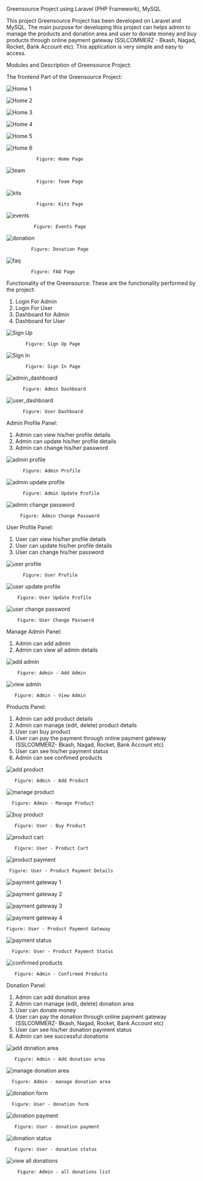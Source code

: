 Greensource Project using Laravel (PHP Framework), MySQL

This project Greensource Project has been developed on Laravel and MySQL. The main purpose for developing this project can helps admin to manage the products and donation area and user to donate money and buy products through online payment gateway (SSLCOMMERZ - Bkash, Nagad, Rocket, Bank Account etc). This application is very simple and easy to access.

Modules and Description of Greensource Project: 

The frontend Part of the Greensource Project:


![Home 1](https://user-images.githubusercontent.com/60319705/171003390-95c0f1b1-7984-40b4-9133-0e352065c709.png)

![Home 2](https://user-images.githubusercontent.com/60319705/171003402-2f4e870a-7562-433d-a51d-bc5cd609ffd0.png)

![Home 3](https://user-images.githubusercontent.com/60319705/171003417-a8a99e23-83eb-4adf-bae6-69bb52f720b5.png)

![Home 4](https://user-images.githubusercontent.com/60319705/171003432-2a1051e3-400d-45f7-a554-2e1bd5b98b7b.png)

![Home 5](https://user-images.githubusercontent.com/60319705/171003485-6df7f4d0-3c30-4f2c-9395-dcbc722ae316.png)

![Home 6](https://user-images.githubusercontent.com/60319705/171003508-fe2345d8-ef49-429b-bcf5-16e7b16d92bc.png)

               Figure: Home Page


![team](https://user-images.githubusercontent.com/60319705/171005240-15d293c1-43b6-47a8-b4da-d683c0738351.png)

               Figure: Team Page


![kits](https://user-images.githubusercontent.com/60319705/171007132-14ed1c18-7ee4-4144-b54c-64fe58d91509.png)


               Figure: Kits Page


![events](https://user-images.githubusercontent.com/60319705/171006461-e3ed2972-766d-4e7c-ac27-83a4528584f1.png)

              Figure: Events Page


![donation](https://user-images.githubusercontent.com/60319705/171014831-056d8dad-fff6-4363-941e-573675c5b2f1.png)

             Figure: Donation Page


![faq](https://user-images.githubusercontent.com/60319705/171014866-8fb30ef4-ef7b-4b35-88b1-167a9ca5f9bd.png)


             Figure: FAQ Page                      


Functionality of the Greensource: These are the functionality performed by the project:

1.	Login For Admin
2.	Login For User
3.	Dashboard for Admin
4.	Dashboard for User


![Sign Up](https://user-images.githubusercontent.com/60319705/171016075-6bc9ea93-bbbb-4cbe-ae03-525759361eff.png)

           Figure: Sign Up Page

![Sign In](https://user-images.githubusercontent.com/60319705/171016089-18e27ccb-0af0-4ba8-854a-04e2c8f73b72.png)

           Figure: Sign In Page
                                           
![admin_dashboard](https://user-images.githubusercontent.com/60319705/171017853-e3a86ada-727b-4fa7-967b-5b6b616ef9b6.png)

          Figure: Admin Dashboard

![user_dashboard](https://user-images.githubusercontent.com/60319705/171017840-b3630199-65ca-4a06-aed3-6fbffbecc2fe.png)

          Figure: User Dashboard


Admin Profile Panel:

1. Admin can view his/her profile details
2. Admin can update his/her profile details
3. Admin can change his/her password


![admin profile](https://user-images.githubusercontent.com/60319705/171019129-71a34933-4df1-4a4c-b5f1-648a02e56b08.png)

          Figure: Admin Profile
    
![admin update profile](https://user-images.githubusercontent.com/60319705/171019148-174271c4-c3e2-4e6c-bc31-7c7aa8cc213b.png)

          Figure: Admin Update Profile


![admin change password](https://user-images.githubusercontent.com/60319705/171019165-8f105994-da0c-40bb-b161-7e89aa48bf5f.png)

         Figure: Admin Change Password



User Profile Panel:

1. User can view his/her profile details
2. User can update his/her profile details
3. User can change his/her password



![user profile](https://user-images.githubusercontent.com/60319705/171023144-8763c8a3-0567-41b1-ac43-565cf35f1db9.png)

          Figure: User Profile

![user update profile](https://user-images.githubusercontent.com/60319705/171023162-1b071860-bf43-46a3-bede-7c593c46ca3b.png)


        Figure: User Update Profile

![user change password](https://user-images.githubusercontent.com/60319705/171023227-ce6c4442-2ed1-4adf-8a84-82ec1d09ea7f.png)

        Figure: User Change Password




Manage Admin Panel:

1. Admin can add admin
2. Admin can view all admin details


![add admin](https://user-images.githubusercontent.com/60319705/171023968-cff18495-1858-4d49-b8df-c526472adb06.png)


        Figure: Admin - Add Admin

![view admin](https://user-images.githubusercontent.com/60319705/171024187-b481e7a7-c9ea-4a09-bd9d-428360d4f00c.png)

       Figure: Admin - View Admin


Products Panel:

1. Admin can add product details
2. Admin can manage (edit, delete) product details
3. User can buy product
4. User can pay the payment through online payment gateway (SSLCOMMERZ- Bkash, Nagad, Rocket, Bank Account etc)
5. User can see his/her payment status
6. Admin can see confimed products



![add product](https://user-images.githubusercontent.com/60319705/171025105-92e61171-f2d1-4afa-8169-e0844f35218a.png)

       Figure: Admin - Add Product
   
   
![manage product](https://user-images.githubusercontent.com/60319705/171025133-88171e78-bc08-4861-8d54-51b94f13dac6.png)

      Figure: Admin - Manage Product


![buy product](https://user-images.githubusercontent.com/60319705/171025164-e6fb7e3c-9405-4985-8787-596f6a60006b.png)


       Figure: User - Buy Product


![product cart](https://user-images.githubusercontent.com/60319705/171025184-74ea4666-3f90-42d4-a627-3b1672902b3e.png)


       Figure: User - Product Cart


![product payment](https://user-images.githubusercontent.com/60319705/171025944-c2bae0ec-0bc3-473d-8de4-cd575de8f5b2.png)

     Figure: User - Product Payment Details
 
 
![payment gateway 1](https://user-images.githubusercontent.com/60319705/171025962-3d1f7b49-3af5-4429-b974-c833bae7a706.png)


![payment gateway 2](https://user-images.githubusercontent.com/60319705/171025980-ba20efd0-6919-48f1-8d41-881a835b7174.png)


![payment gateway 3](https://user-images.githubusercontent.com/60319705/171026003-6664cc7b-df9d-4c3d-8f78-a05283ee4a56.png)


![payment gateway 4](https://user-images.githubusercontent.com/60319705/171026017-2803c940-9385-4d6c-897a-0dccc6783ba1.png)


    Figure: User - Product Payment Gateway
                                                         
                                    
 ![payment status](https://user-images.githubusercontent.com/60319705/171029436-70a90144-0a9f-4749-b3cb-eb3611bcc5ee.png)
                       
        
      Figure: User - Product Payment Status       
            
                      
 ![confirmed products](https://user-images.githubusercontent.com/60319705/171029474-ec7ae34c-3f2a-41ba-9ee4-0aa772192d07.png)
                  
       Figure: Admin - Confirmed Products
                                       
                                       
Donation Panel:

1. Admin can add donation area
2. Admin can manage (edit, delete) donation area
3. User can donate money
4. User can pay the donation through online payment gateway (SSLCOMMERZ- Bkash, Nagad, Rocket, Bank Account etc)
5. User can see his/her donation payment status
6. Admin can see successful donations

                                
                                    
![add donation area](https://user-images.githubusercontent.com/60319705/171027756-e80ab7f3-2e66-4c63-ba84-4ea908a9062c.png)

       Figure: Admin - Add donation area

![manage donation area](https://user-images.githubusercontent.com/60319705/171027810-2a4344b3-d1f5-4fb8-848b-1eb119693113.png)

      Figure: Admin - manage donation area

![donation form](https://user-images.githubusercontent.com/60319705/171027862-4d6a5095-2ce3-4ddc-8aeb-f5403595c65e.png)

      Figure: User - donation form
  
![donation payment](https://user-images.githubusercontent.com/60319705/171027871-fb824f5e-bcc3-4d4e-bee2-cdd30bdf7cc0.png)

       Figure: User - donation payment


![donation status](https://user-images.githubusercontent.com/60319705/171028304-b0ede6ca-a308-44eb-948a-0a63f46301ef.png)


       Figure: User - donation status


![view all donations](https://user-images.githubusercontent.com/60319705/171028326-0d270b5d-dad1-44cf-a66d-f7850c2a7db6.png)


        Figure: Admin - all donations list 
